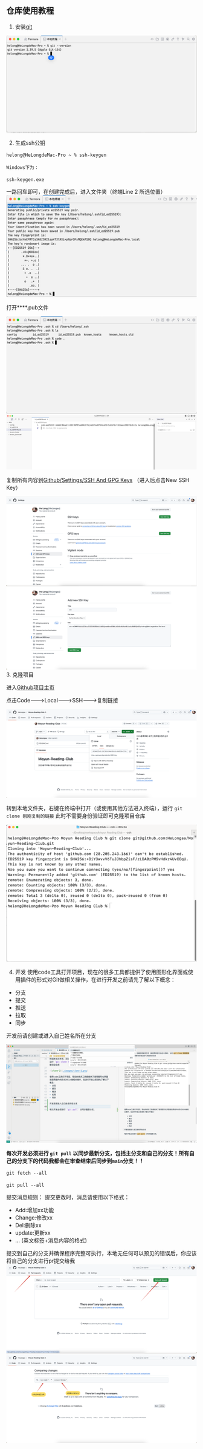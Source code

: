 ## 仓库使用教程

1. 安装[git](https://git-scm.com/)

![git install](./images/git.png)

2. 生成ssh公钥
```
helong@HeLongdeMac-Pro ~ % ssh-keygen

Windows下为：

ssh-keygen.exe
```
一路回车即可，在创建完成后，进入文件夹（终端Line 2 所选位置）
![ssh-create](./images/ssh.png)

打开****.pub文件

![ssh-2](./images/ssh-2.png)
![ssh-3](./images/ssh-3.png)

复制所有内容到[Github/Settings/SSH And GPG Keys](https://github.com/settings/keys)
（进入后点击New SSH Key）

![ssh-4](./images/ssh-4.png)
![ssh-5](./images/ssh-5.png)
3. 克隆项目

进入[Github项目主页](https://github.com/HeLongaa/Moyun-Reading-Club)

点击Code--->Local--->SSH--->复制链接

![clone-1](./images/clone-1.png)

转到本地文件夹，右键在终端中打开（或使用其他方法进入终端），运行 `git clone 刚刚复制的链接` 此时不需要身份验证即可克隆项目仓库

![clone-2](./images/clone-2.png)

4. 开发
使用code工具打开项目，现在的很多工具都提供了使用图形化界面或使用插件的形式对Git做相关操作，在进行开发之前请先了解以下概念：
- 分支
- 提交
- 推送 
- 拉取
- 同步

开发前请创建或进入自己姓名所在分支

![dev1](images/dev1.png)

**每次开发必须进行 `git pull` 以同步最新分支，包括主分支和自己的分支！所有自己的分支下的代码我都会在审查结束后同步到`main`分支！！**

```
git fetch --all

git pull --all
```

提交消息规则：
提交更改时，消息请使用以下格式：
- Add:增加xx功能
- Change:修改xx
- Del:删除xx
- update:更新xx
- ...
(英文标签+消息内容的格式)

提交到自己的分支并确保程序完整可执行，本地无任何可以预见的错误后，你应该将自己的分支进行pr提交给我
![alt text](images/pr.png)
![alt text](images/pr-2.png)
